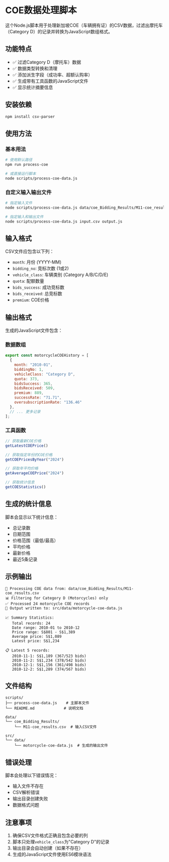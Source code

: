 # COE数据处理脚本

这个Node.js脚本用于处理新加坡COE（车辆拥有证）的CSV数据，过滤出摩托车（Category D）的记录并转换为JavaScript数组格式。

## 功能特点

- ✅ 过滤Category D（摩托车）数据
- ✅ 数据类型转换和清理
- ✅ 添加派生字段（成功率、超额认购率）
- ✅ 生成带有工具函数的JavaScript文件
- ✅ 显示统计摘要信息

## 安装依赖

```bash
npm install csv-parser
```

## 使用方法

### 基本用法

```bash
# 使用默认路径
npm run process-coe

# 或直接运行脚本
node scripts/process-coe-data.js
```

### 自定义输入输出文件

```bash
# 指定输入文件
node scripts/process-coe-data.js data/coe_Bidding_Results/M11-coe_results.csv

# 指定输入和输出文件
node scripts/process-coe-data.js input.csv output.js
```

## 输入格式

CSV文件应包含以下列：
- `month`: 月份 (YYYY-MM)
- `bidding_no`: 竞标次数 (1或2)
- `vehicle_class`: 车辆类别 (Category A/B/C/D/E)
- `quota`: 配额数量
- `bids_success`: 成功竞标数
- `bids_received`: 总竞标数
- `premium`: COE价格

## 输出格式

生成的JavaScript文件包含：

### 数据数组
```javascript
export const motorcycleCOEHistory = [
  {
    month: "2010-01",
    biddingNo: 1,
    vehicleClass: "Category D",
    quota: 373,
    bidsSuccess: 365,
    bidsReceived: 509,
    premium: 889,
    successRate: "71.71",
    oversubscriptionRate: "136.46"
  },
  // ... 更多记录
];
```

### 工具函数
```javascript
// 获取最新COE价格
getLatestCOEPrice()

// 获取指定年份的COE价格
getCOEPricesByYear("2024")

// 获取年平均价格
getAverageCOEPrice("2024")

// 获取统计信息
getCOEStatistics()
```

## 生成的统计信息

脚本会显示以下统计信息：
- 总记录数
- 日期范围
- 价格范围（最低/最高）
- 平均价格
- 最新价格
- 最近5条记录

## 示例输出

```
🚀 Processing COE data from: data/coe_Bidding_Results/M11-coe_results.csv
📊 Filtering for Category D (Motorcycles) only
✅ Processed 24 motorcycle COE records
💾 Output written to: src/data/motorcycle-coe-data.js

📈 Summary Statistics:
   Total records: 24
   Date range: 2010-01 to 2010-12
   Price range: S$801 - S$1,389
   Average price: S$1,089
   Latest price: S$1,234

📋 Latest 5 records:
   2010-11-1: S$1,189 (367/523 bids)
   2010-11-2: S$1,234 (378/542 bids)
   2010-12-1: S$1,156 (361/498 bids)
   2010-12-2: S$1,289 (374/567 bids)
```

## 文件结构

```
scripts/
├── process-coe-data.js    # 主脚本文件
└── README.md             # 说明文档

data/
└── coe_Bidding_Results/
    └── M11-coe_results.csv  # 输入CSV文件

src/
└── data/
    └── motorcycle-coe-data.js  # 生成的输出文件
```

## 错误处理

脚本会处理以下错误情况：
- 输入文件不存在
- CSV解析错误
- 输出目录创建失败
- 数据格式问题

## 注意事项

1. 确保CSV文件格式正确且包含必要的列
2. 脚本只处理`vehicle_class`为"Category D"的记录
3. 输出目录会自动创建（如果不存在）
4. 生成的JavaScript文件使用ES6模块语法 